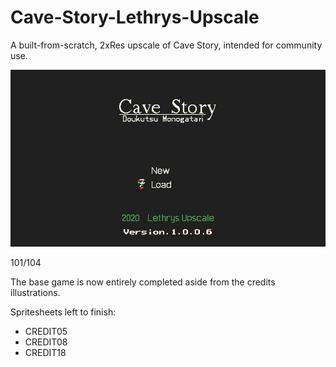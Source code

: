 # Cave-Story-Lethrys-Upscale
A built-from-scratch, 2xRes upscale of Cave Story, intended for community use.

![Screenshot](screenshot.png)

101/104

The base game is now entirely completed aside from the credits illustrations.

Spritesheets left to finish:

- CREDIT05
- CREDIT08
- CREDIT18

